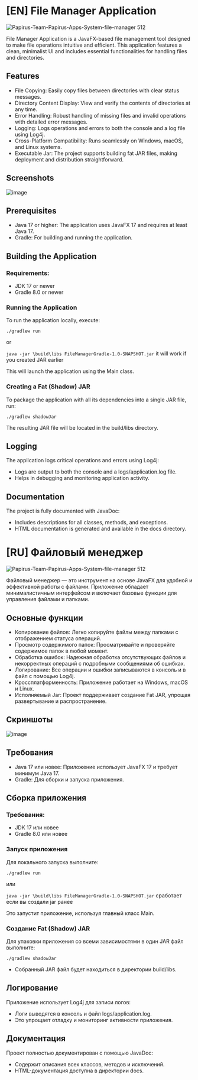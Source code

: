# [EN] File Manager Application
![Papirus-Team-Papirus-Apps-System-file-manager 512](https://github.com/user-attachments/assets/69af5090-dfe0-4e3d-85d2-9aa00a5edeb8)



File Manager Application is a JavaFX-based file management tool designed to make file operations intuitive and efficient. This application features a clean, minimalist UI and includes essential functionalities for handling files and directories.

## Features
* File Copying: Easily copy files between directories with clear status messages.
* Directory Content Display: View and verify the contents of directories at any time.
* Error Handling: Robust handling of missing files and invalid operations with detailed error messages.
* Logging: Logs operations and errors to both the console and a log file using Log4j.
* Cross-Platform Compatibility: Runs seamlessly on Windows, macOS, and Linux systems.
* Executable Jar: The project supports building fat JAR files, making deployment and distribution straightforward.
## Screenshots
![image](https://github.com/user-attachments/assets/1e06f85b-8c59-40a4-8bfc-f44e99317961)


## Prerequisites
* Java 17 or higher: The application uses JavaFX 17 and requires at least Java 17.
* Gradle: For building and running the application.
## Building the Application
### Requirements:
* JDK 17 or newer
* Gradle 8.0 or newer
### Running the Application
To run the application locally, execute:

 ``` ./gradlew run ```
  
or 

 ``` java -jar \build\libs FileManagerGradle-1.0-SNAPSHOT.jar ``` it will work if you created JAR earlier

This will launch the application using the Main class.

### Creating a Fat (Shadow) JAR
To package the application with all its dependencies into a single JAR file, run:

``` ./gradlew shadowJar ```

The resulting JAR file will be located in the build/libs directory.

## Logging
The application logs critical operations and errors using Log4j:

* Logs are output to both the console and a logs/application.log file.
* Helps in debugging and monitoring application activity.
## Documentation
The project is fully documented with JavaDoc:

* Includes descriptions for all classes, methods, and exceptions.
* HTML documentation is generated and available in the docs directory.

# [RU] Файловый менеджер
![Papirus-Team-Papirus-Apps-System-file-manager 512](https://github.com/user-attachments/assets/69dc4763-67d0-4cef-9ac9-c1a90be9dd3b)




Файловый менеджер — это инструмент на основе JavaFX для удобной и эффективной работы с файлами. Приложение обладает минималистичным интерфейсом и включает базовые функции для управления файлами и папками.

## Основные функции
* Копирование файлов: Легко копируйте файлы между папками с отображением статуса операций.
* Просмотр содержимого папок: Просматривайте и проверяйте содержимое папок в любой момент.
* Обработка ошибок: Надежная обработка отсутствующих файлов и некорректных операций с подробными сообщениями об ошибках.
* Логирование: Все операции и ошибки записываются в консоль и в файл с помощью Log4j.
* Кроссплатформенность: Приложение работает на Windows, macOS и Linux.
* Исполняемый Jar: Проект поддерживает создание Fat JAR, упрощая развертывание и распространение.
## Скриншоты
![image](https://github.com/user-attachments/assets/c9dddf04-9438-47d4-981f-29ef8dbcbe59)

## Требования
* Java 17 или новее: Приложение использует JavaFX 17 и требует минимум Java 17.
* Gradle: Для сборки и запуска приложения.
## Сборка приложения
### Требования:
* JDK 17 или новее
* Gradle 8.0 или новее
### Запуск приложения
Для локального запуска выполните:

``` ./gradlew run ```
  
или  

``` java -jar \build\libs FileManagerGradle-1.0-SNAPSHOT.jar ``` сработает если вы создали jar ранее

Это запустит приложение, используя главный класс Main.

### Создание Fat (Shadow) JAR
Для упаковки приложения со всеми зависимостями в один JAR файл выполните:

``` ./gradlew shadowJar ```
* Собранный JAR файл будет находиться в директории build/libs.

## Логирование
Приложение использует Log4j для записи логов:

* Логи выводятся в консоль и файл logs/application.log.
* Это упрощает отладку и мониторинг активности приложения.
## Документация
Проект полностью документирован с помощью JavaDoc:

* Содержит описания всех классов, методов и исключений.
* HTML-документация доступна в директории docs.
